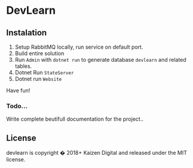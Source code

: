 # DevLearn

## Instalation


1. Setup RabbitMQ locally, run service on default port. 
2. Build entire solution
3. Run `Admin` with `dotnet run` to generate database `devlearn` and related tables.
4. Dotnet Run `StateServer`
5. Dotnet run `Website`

Have fun!


### Todo...

Write complete beutifull documentation for the project..


## License

devlearn is copyright � 2018+ Kaizen Digital and released under the MIT license.